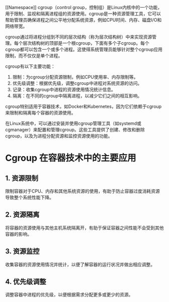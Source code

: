 [[Namespace]]
cgroup（control group，控制组）是Linux内核中的一个功能，用于限制、监视和隔离进程组的资源使用。cgroup是一种资源管理工具，它可以帮助管理员确保进程之间公平地分配系统资源，例如CPU时间、内存、磁盘I/O和网络带宽。

cgroup通过将进程分组到不同的层次结构（称为层次结构树）中来实现资源管理。每个层次结构树的顶部是一个根cgroup，下面有多个子cgroup。每个cgroup都可以包含一个或多个进程。这使得系统管理员能够针对整个cgroup应用限制，而不仅仅是单个进程。

cgroup有以下主要功能：

1.  限制：为cgroup分配资源限制，例如CPU使用率、内存限制等。
2.  优先级调整：根据优先级，调整cgroup中进程对系统资源的访问。
3.  记录：收集cgroup中进程的资源使用情况统计信息。
4.  隔离：在不同的cgroup中隔离进程，以减少它们之间的相互影响。

cgroup特别适用于容器技术，如Docker和Kubernetes，因为它们依赖于cgroup来限制和隔离每个容器的资源使用。

在Linux系统中，可以通过安装并使用cgroup管理工具（如systemd或cgmanager）来配置和管理cgroup。这些工具提供了创建、修改和删除cgroup，以及为进程分配资源和监控资源使用的功能。

# Cgroup 在容器技术中的主要应用

## 1. 资源限制
  限制容器对于CPU、内存和其他系统资源的使用，有助于防止容器过度消耗资源导致整个系统性能下降。
## 2. 资源隔离
  将容器的资源使用与其他主机系统隔离开，有助于保证容器之间性能不会受到其他容器的影响。
## 3. 资源监控
  收集容器的资源使用情况并统计，以便了解容器的运行状况并做出相应调整。
## 4. 优先级调整
  调整容器中进程的优先级，以便根据需求分配更多或更少的资源。




